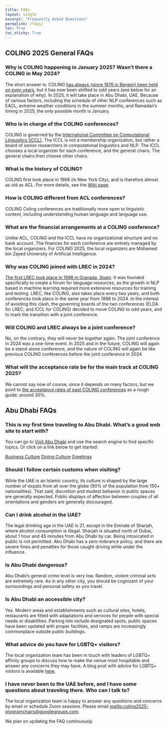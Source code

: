 ```yaml
---
title: FAQs
layout: single
excerpt: "Frequently Asked Questions"
permalink: /faqs/
toc: True
toc_sticky: True
---
```


## COLING 2025 General FAQs

### Why is COLING happening in January 2025? Wasn’t there a COLING in May 2024?

The short answer is: COLING [has always (since 1976 in Bergen) been held on even years](https://en.wikipedia.org/wiki/International_Committee_on_Computational_Linguistics), but it has now been shifted to odd years (see below for an explanation of why). In 2025, it will take place in Abu Dhabi, UAE. Because of various factors, including the schedule of other NLP conferences such as EACL, extreme weather conditions in the summer months, and Ramadan’s timing in 2025, the only possible month is January.

### Who is in charge of the COLING conferences?

COLING is governed by the [International Committee on Computational Linguistics (ICCL)](https://en.wikipedia.org/wiki/International_Committee_on_Computational_Linguistics). The ICCL is not a membership organization, but rather a board of senior researchers in computational linguistics and NLP. The ICCL chooses a local organizer for each conference, and the general chairs. The general chairs then choose other chairs.

### What is the history of COLING?

COLING first took place in 1968 (in New York City), and is therefore almost as old as ACL. For more details, see the [Wiki page](https://en.wikipedia.org/wiki/International_Committee_on_Computational_Linguistics).

### How is COLING different from ACL conferences?

COLING Coling conferences are traditionally more open to linguistic content, including understanding human language and language use.

### What are the financial arrangements at a COLING conference?

Unlike ACL, COLING and the ICCL have no organizational structure and no bank account. The finances for each conference are entirely managed by the local organizers. For COLING 2025, the local organizers are Mohamed bin Zayed University of Artificial Intelligence.

### Why was COLING joined with LREC in 2024?

[The first LREC took place in 1998 in Granada, Spain](https://en.wikipedia.org/wiki/International_Conference_on_Language_Resources_and_Evaluation). It was founded specifically to create a forum for language resources, as the growth in NLP based in machine learning required more extensive resources for training and testing. LREC, like COLING, also takes place every two years, and both conferences took place in the same year from 1998 to 2024. In the interest of avoiding this clash, the governing boards of the two conferences (ELDA for LREC, and ICCL for COLING) decided to move COLING to odd years, and to mark the transition with a joint conference.

### Will COLING and LREC always be a joint conference?

No, on the contrary, they will never be together again. The joint conference in 2024 was a one-time event. In 2025 and in the future, COLING will again be a stand-alone conference, and the nature of COLING will again be like previous COLING conferences before the joint conference in 2024.

### What will the acceptance rate be for the main track at COLING 2025?

We cannot say now of course, since it depends on many factors, but we point to [the acceptance rates of past COLING conferences](https://aclweb.org/aclwiki/Conference_acceptance_rates) as a rough guide: around 30%.

## Abu Dhabi FAQs

### This is my first time traveling to Abu Dhabi. What’s a good web site to start with?

You can go to [Visit Abu Dhabi](https://visitabudhabi.ae/en) and use the search engine to find specific topics. Or click on a link below to get started:

[Business Culture](https://visitabudhabi.ae/en/abu-dhabi-convention-and-exhibition-bureau/business-culture/meetings)
[Dining Culture](https://visitabudhabi.ae/en/abu-dhabi-convention-and-exhibition-bureau/business-culture/dining)
[Greetings](https://visitabudhabi.ae/en/abu-dhabi-convention-and-exhibition-bureau/business-culture/greeting)

### Should I follow certain customs when visiting?

While the UAE is an Islamic country, its culture is shaped by the large number of expats from all over the globe (90% of the population from 150+ nationalities). That said, discretion and modest behavior in public spaces are generally expected. Public displays of affection between couples of all orientations and genders are generally discouraged.

### Can I drink alcohol in the UAE?

The legal drinking age in the UAE is 21, except in the Emirate of Sharjah, where alcohol consumption is illegal. Sharjah is situated north of Dubai, about 1 hour and 45 minutes from Abu Dhabi by car. Being intoxicated in public is not permitted. Abu Dhabi has a zero-tolerance policy, and there are severe fines and penalties for those caught driving while under the influence.

### Is Abu Dhabi dangerous?

Abu Dhabi’s general crime level is very low. Random, violent criminal acts are extremely rare. As in any other city, you should be cognizant of your surroundings and personal safety as you travel.

### Is Abu Dhabi an accessible city?

Yes. Modern areas and establishments such as cultural sites, hotels, restaurants are fitted with adaptations and services for people with special needs or disabilities. Parking lots include designated spots, public spaces have been updated with proper facilities, and ramps are increasingly commonplace outside public buildings.

### What advice do you have for LGBTQ+ visitors?

The local organization team has been in touch with leaders of LGBTQ+ affinity groups to discuss how to make the venue most hospitable and answer any concerns they may have. A blog post with advice for LGBTQ+ visitors is available [here](https://coling2025.org/venue/lgbtq/).

### I have never been to the UAE before, and I have some questions about traveling there. Who can I talk to?

The local organization team is happy to answer any questions and concerns by email or schedule Zoom sessions. Please email [mailto:coling2025-programchairs@googlegroups.com](mailto:coling2025-programchairs@googlegroups.com).

We plan on updating the FAQ continuously
